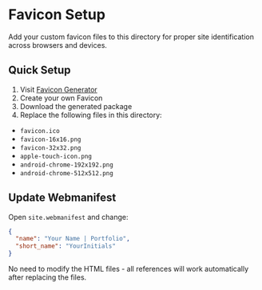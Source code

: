 # Favicon Setup

Add your custom favicon files to this directory for proper site identification across browsers and devices.

## Quick Setup

1. Visit [Favicon Generator](https://favicon.io/)
2. Create your own Favicon
3. Download the generated package
4. Replace the following files in this directory:

- `favicon.ico`
- `favicon-16x16.png`
- `favicon-32x32.png`
- `apple-touch-icon.png`
- `android-chrome-192x192.png`
- `android-chrome-512x512.png`

## Update Webmanifest

Open `site.webmanifest` and change:

```json
{
  "name": "Your Name | Portfolio",
  "short_name": "YourInitials"
}
```

No need to modify the HTML files - all references will work automatically after replacing the files.
